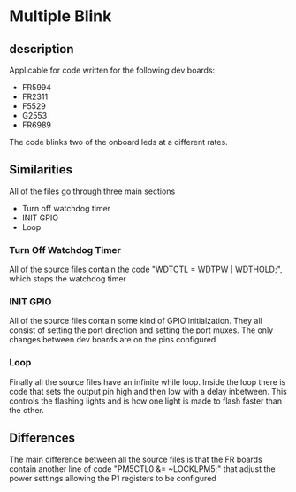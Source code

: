 # Multiple Blink
## description
Applicable for code written for the following dev boards:
* FR5994
* FR2311
* F5529
* G2553
* FR6989

The code blinks two of the onboard leds at a different rates. 
## Similarities 
All of the files go through three main sections
* Turn off watchdog timer
* INIT GPIO
* Loop

### Turn Off Watchdog Timer
All of the source files contain the code "WDTCTL = WDTPW | WDTHOLD;", which stops the watchdog timer

### INIT GPIO
All of the source files contain some kind of GPIO initialzation. They all consist of setting the port direction and setting the port muxes. The only changes between dev boards are on the pins configured

### Loop
Finally all the source files have an infinite while loop. Inside the loop there is code that sets the output pin high and then low with a delay inbetween. This controls the flashing lights and is how one light is made to flash faster than the other.

## Differences
The main difference between all the source files is that the FR boards contain another line of code "PM5CTL0 &= ~LOCKLPM5;" that adjust the power settings allowing the P1 registers to be configured